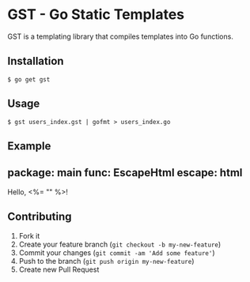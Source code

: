 # GST - Go Static Templates

GST is a templating library that compiles templates into Go functions.

## Installation

    $ go get gst

## Usage

    $ gst users_index.gst | gofmt > users_index.go

## Example

package: main
func: EscapeHtml
escape: html
---
<p>Hello, <%= "<Jack>" %>!</p>


## Contributing

1. Fork it
2. Create your feature branch (`git checkout -b my-new-feature`)
3. Commit your changes (`git commit -am 'Add some feature'`)
4. Push to the branch (`git push origin my-new-feature`)
5. Create new Pull Request
